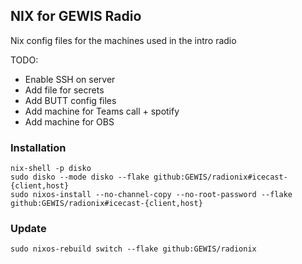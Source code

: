## NIX for GEWIS Radio

Nix config files for the machines used in the intro radio

TODO:
- Enable SSH on server
- Add file for secrets
- Add BUTT config files
- Add machine for Teams call + spotify
- Add machine for OBS

### Installation
```
nix-shell -p disko
sudo disko --mode disko --flake github:GEWIS/radionix#icecast-{client,host}
sudo nixos-install --no-channel-copy --no-root-password --flake github:GEWIS/radionix#icecast-{client,host}
```

### Update
```
sudo nixos-rebuild switch --flake github:GEWIS/radionix
```